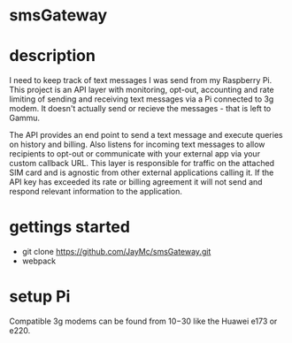 # smsGateway

# description
I need to keep track of text messages I was send from my Raspberry Pi. This project is an API layer with monitoring, opt-out, accounting and rate limiting of sending and receiving text messages via a Pi connected to 3g modem. It doesn't actually send or recieve the messages - that is left to Gammu.

The API provides an end point to send a text message and execute queries on history and billing. Also listens for incoming text messages to allow recipients to opt-out or communicate with your external app via your custom callback URL. This layer is responsible for traffic on the attached SIM card and is agnostic from other external applications calling it. If the API key has exceeded its rate or billing agreement it will not send and respond relevant information to the application.

# gettings started
* git clone https://github.com/JayMc/smsGateway.git
* webpack

# setup Pi
Compatible 3g modems can be found from $10-$30 like the Huawei e173 or e220.
